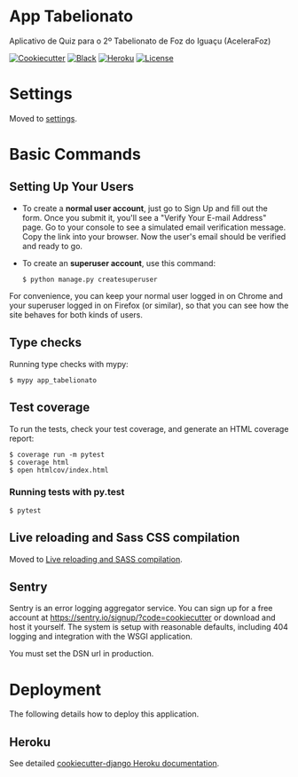 App Tabelionato
===============

Aplicativo de Quiz para o 2º Tabelionato de Foz do Iguaçu (AceleraFoz)

[![Cookiecutter](https://img.shields.io/badge/built%20with-Cookiecutter%20Django-ff69b4.svg)](https://github.com/pydanny/cookiecutter-django/)
[![Black](https://img.shields.io/badge/code%20style-black-000000.svg)](https://github.com/ambv/black)
[![Heroku](https://heroku-badge.herokuapp.com/?app=app-tabelionato&root=admin/)](https://app-tabelionato.herokuapp.com)
[![License](http://img.shields.io/:license-mit-green.svg)](https://github.com/gabediedrich/app-tabelionato/blob/main/LICENSE)



Settings
========

Moved to [settings](http://cookiecutter-django.readthedocs.io/en/latest/settings.html).

Basic Commands
==============

Setting Up Your Users
---------------------

-   To create a **normal user account**, just go to Sign Up and fill out the form. Once you submit it, you'll see a "Verify Your E-mail Address" page. Go to your console to see a simulated email verification message. Copy the link into your browser. Now the user's email should be verified and ready to go.
-   To create an **superuser account**, use this command:

        $ python manage.py createsuperuser

For convenience, you can keep your normal user logged in on Chrome and your superuser logged in on Firefox (or similar), so that you can see how the site behaves for both kinds of users.

Type checks
-----------

Running type checks with mypy:

    $ mypy app_tabelionato

Test coverage
-------------

To run the tests, check your test coverage, and generate an HTML coverage report:

    $ coverage run -m pytest
    $ coverage html
    $ open htmlcov/index.html

### Running tests with py.test

    $ pytest

Live reloading and Sass CSS compilation
---------------------------------------

Moved to [Live reloading and SASS compilation](http://cookiecutter-django.readthedocs.io/en/latest/live-reloading-and-sass-compilation.html).

Sentry
------

Sentry is an error logging aggregator service. You can sign up for a free account at <https://sentry.io/signup/?code=cookiecutter> or download and host it yourself. The system is setup with reasonable defaults, including 404 logging and integration with the WSGI application.

You must set the DSN url in production.

Deployment
==========

The following details how to deploy this application.

Heroku
------

See detailed [cookiecutter-django Heroku documentation](http://cookiecutter-django.readthedocs.io/en/latest/deployment-on-heroku.html).


